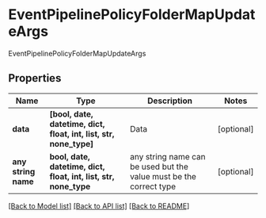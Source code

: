 # EventPipelinePolicyFolderMapUpdateArgs

EventPipelinePolicyFolderMapUpdateArgs

## Properties
Name | Type | Description | Notes
------------ | ------------- | ------------- | -------------
**data** | **[bool, date, datetime, dict, float, int, list, str, none_type]** | Data | [optional] 
**any string name** | **bool, date, datetime, dict, float, int, list, str, none_type** | any string name can be used but the value must be the correct type | [optional]

[[Back to Model list]](../README.md#documentation-for-models) [[Back to API list]](../README.md#documentation-for-api-endpoints) [[Back to README]](../README.md)


